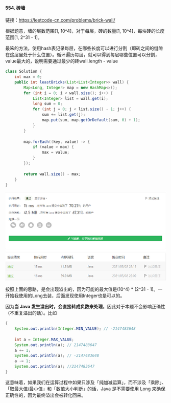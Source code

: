 #### 554. 砖墙

链接：https://leetcode-cn.com/problems/brick-wall/

根据题意，墙的层数范围[1, 10^4]，对于每层，砖的数量[1, 10^4]，每块砖的长度范围[1, 2^31 - 1]。

最笨的方法，使用hash表记录每层，在哪些长度可以进行分割（即砖之间的缝隙在这层里处于什么位置）。循环遍历每层，就可以得到每层哪些位置可以分割，value最大的，说明需要通过最少的砖wall.length - value

```java
class Solution {
    int max = 0;
    public int leastBricks(List<List<Integer>> wall) {
        Map<Long, Integer> map = new HashMap<>();
        for (int i = 0; i < wall.size(); i++) {
            List<Integer> list = wall.get(i);
            long sum = 0;
            for (int j = 0; j < list.size() - 1; j++) {
                sum += list.get(j);
                map.put(sum, map.getOrDefault(sum, 0) + 1);
            }
        }

        map.forEach((key, value) -> {
            if (value > max) {
                max = value;
            }
        });

        return wall.size() - max;
    }
}
```

![image-20210502221559854](554.砖墙.assets/image-20210502221559854-1620101710950.png)

按照上面的思路，是会出现溢出的，因为可能的最大值是(10^4) * (2^31 - 1)。一开始我使用的Long去装，后面发现使用Integer也是可以的。

因为**当 Java 发生溢出时，会直接转成负数来处理**。因此对于本题不会影响正确性（不重复溢出的话）。比如

```java
{
    System.out.println(Integer.MIN_VALUE); // -2147483648
    
    int a = Integer.MAX_VALUE;
    System.out.println(a); // 2147483647
    a += 1;
    System.out.println(a); // -2147483648
    a -= 1;
    System.out.println(a); //2147483647
}

```

这意味着，如果我们在运算过程中如果只涉及「纯加减运算」，而不涉及「乘除」、「取最大值/最小值」和「数值大小判断」的话，Java 是不需要使用 Long 来确保正确性的，因为最终溢出会被转化回来。
